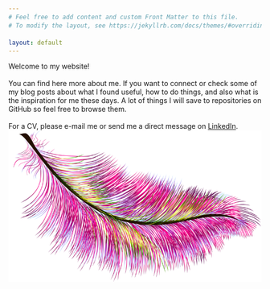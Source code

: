 ```yaml
---
# Feel free to add content and custom Front Matter to this file.
# To modify the layout, see https://jekyllrb.com/docs/themes/#overriding-theme-defaults

layout: default
---
```

<div>
<span class="feathertext">Welcome to my website!<br> <br>
You can find here more about me. If you want to connect or check some of my blog posts about what I found useful, how to do things, and also what is the inspiration for me these days. A lot of things I will save to repositories on GitHub so feel free to browse them.
<br> <br>
For a CV, please e-mail me or send me a direct message on <a href="https://www.linkedin.com/in/josip-bognar/">LinkedIn</a>.
</span>
<span><img class="feather" src="assets/img/feather.png"></span>
</div>